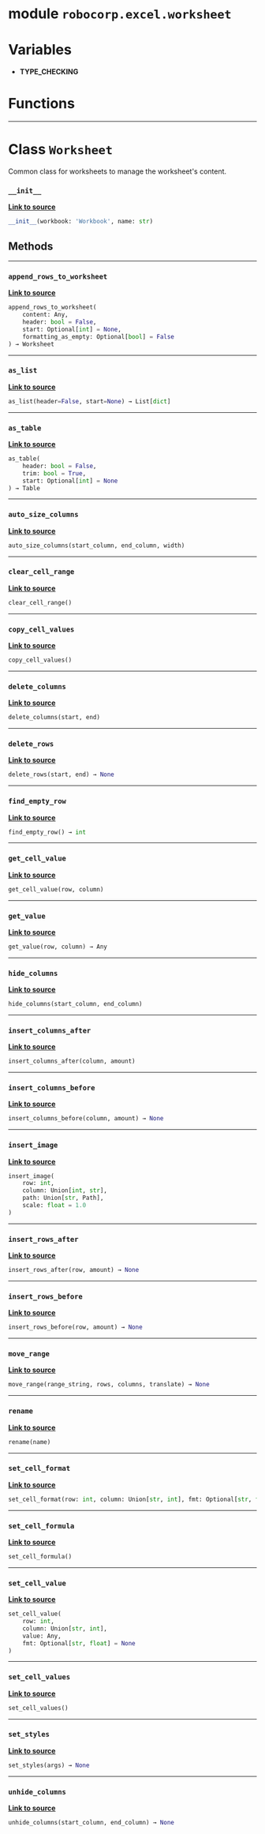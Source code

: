<!-- markdownlint-disable -->

# module `robocorp.excel.worksheet`

# Variables

- **TYPE_CHECKING**

# Functions

______________________________________________________________________

# Class `Worksheet`

Common class for worksheets to manage the worksheet's content.

### `__init__`

[**Link to source**](https://github.com/robocorp/robocorp/tree/master/excel/src/robocorp/excel/worksheet.py#L16)

```python
__init__(workbook: 'Workbook', name: str)
```

## Methods

______________________________________________________________________

### `append_rows_to_worksheet`

[**Link to source**](https://github.com/robocorp/robocorp/tree/master/excel/src/robocorp/excel/worksheet.py#L22)

```python
append_rows_to_worksheet(
    content: Any,
    header: bool = False,
    start: Optional[int] = None,
    formatting_as_empty: Optional[bool] = False
) → Worksheet
```

______________________________________________________________________

### `as_list`

[**Link to source**](https://github.com/robocorp/robocorp/tree/master/excel/src/robocorp/excel/worksheet.py#L64)

```python
as_list(header=False, start=None) → List[dict]
```

______________________________________________________________________

### `as_table`

[**Link to source**](https://github.com/robocorp/robocorp/tree/master/excel/src/robocorp/excel/worksheet.py#L53)

```python
as_table(
    header: bool = False,
    trim: bool = True,
    start: Optional[int] = None
) → Table
```

______________________________________________________________________

### `auto_size_columns`

[**Link to source**](https://github.com/robocorp/robocorp/tree/master/excel/src/robocorp/excel/worksheet.py#L80)

```python
auto_size_columns(start_column, end_column, width)
```

______________________________________________________________________

### `clear_cell_range`

[**Link to source**](https://github.com/robocorp/robocorp/tree/master/excel/src/robocorp/excel/worksheet.py#L168)

```python
clear_cell_range()
```

______________________________________________________________________

### `copy_cell_values`

[**Link to source**](https://github.com/robocorp/robocorp/tree/master/excel/src/robocorp/excel/worksheet.py#L164)

```python
copy_cell_values()
```

______________________________________________________________________

### `delete_columns`

[**Link to source**](https://github.com/robocorp/robocorp/tree/master/excel/src/robocorp/excel/worksheet.py#L76)

```python
delete_columns(start, end)
```

______________________________________________________________________

### `delete_rows`

[**Link to source**](https://github.com/robocorp/robocorp/tree/master/excel/src/robocorp/excel/worksheet.py#L101)

```python
delete_rows(start, end) → None
```

______________________________________________________________________

### `find_empty_row`

[**Link to source**](https://github.com/robocorp/robocorp/tree/master/excel/src/robocorp/excel/worksheet.py#L105)

```python
find_empty_row() → int
```

______________________________________________________________________

### `get_cell_value`

[**Link to source**](https://github.com/robocorp/robocorp/tree/master/excel/src/robocorp/excel/worksheet.py#L126)

```python
get_cell_value(row, column)
```

______________________________________________________________________

### `get_value`

[**Link to source**](https://github.com/robocorp/robocorp/tree/master/excel/robocorp/excel/worksheet/get_value#L130)

```python
get_value(row, column) → Any
```

______________________________________________________________________

### `hide_columns`

[**Link to source**](https://github.com/robocorp/robocorp/tree/master/excel/src/robocorp/excel/worksheet.py#L84)

```python
hide_columns(start_column, end_column)
```

______________________________________________________________________

### `insert_columns_after`

[**Link to source**](https://github.com/robocorp/robocorp/tree/master/excel/src/robocorp/excel/worksheet.py#L88)

```python
insert_columns_after(column, amount)
```

______________________________________________________________________

### `insert_columns_before`

[**Link to source**](https://github.com/robocorp/robocorp/tree/master/excel/src/robocorp/excel/worksheet.py#L92)

```python
insert_columns_before(column, amount) → None
```

______________________________________________________________________

### `insert_image`

[**Link to source**](https://github.com/robocorp/robocorp/tree/master/excel/src/robocorp/excel/worksheet.py#L38)

```python
insert_image(
    row: int,
    column: Union[int, str],
    path: Union[str, Path],
    scale: float = 1.0
)
```

______________________________________________________________________

### `insert_rows_after`

[**Link to source**](https://github.com/robocorp/robocorp/tree/master/excel/src/robocorp/excel/worksheet.py#L109)

```python
insert_rows_after(row, amount) → None
```

______________________________________________________________________

### `insert_rows_before`

[**Link to source**](https://github.com/robocorp/robocorp/tree/master/excel/src/robocorp/excel/worksheet.py#L113)

```python
insert_rows_before(row, amount) → None
```

______________________________________________________________________

### `move_range`

[**Link to source**](https://github.com/robocorp/robocorp/tree/master/excel/src/robocorp/excel/worksheet.py#L118)

```python
move_range(range_string, rows, columns, translate) → None
```

______________________________________________________________________

### `rename`

[**Link to source**](https://github.com/robocorp/robocorp/tree/master/excel/src/robocorp/excel/worksheet.py#L69)

```python
rename(name)
```

______________________________________________________________________

### `set_cell_format`

[**Link to source**](https://github.com/robocorp/robocorp/tree/master/excel/src/robocorp/excel/worksheet.py#L153)

```python
set_cell_format(row: int, column: Union[str, int], fmt: Optional[str, float])
```

______________________________________________________________________

### `set_cell_formula`

[**Link to source**](https://github.com/robocorp/robocorp/tree/master/excel/src/robocorp/excel/worksheet.py#L160)

```python
set_cell_formula()
```

______________________________________________________________________

### `set_cell_value`

[**Link to source**](https://github.com/robocorp/robocorp/tree/master/excel/src/robocorp/excel/worksheet.py#L136)

```python
set_cell_value(
    row: int,
    column: Union[str, int],
    value: Any,
    fmt: Optional[str, float] = None
)
```

______________________________________________________________________

### `set_cell_values`

[**Link to source**](https://github.com/robocorp/robocorp/tree/master/excel/src/robocorp/excel/worksheet.py#L149)

```python
set_cell_values()
```

______________________________________________________________________

### `set_styles`

[**Link to source**](https://github.com/robocorp/robocorp/tree/master/excel/src/robocorp/excel/worksheet.py#L122)

```python
set_styles(args) → None
```

______________________________________________________________________

### `unhide_columns`

[**Link to source**](https://github.com/robocorp/robocorp/tree/master/excel/src/robocorp/excel/worksheet.py#L96)

```python
unhide_columns(start_column, end_column) → None
```
